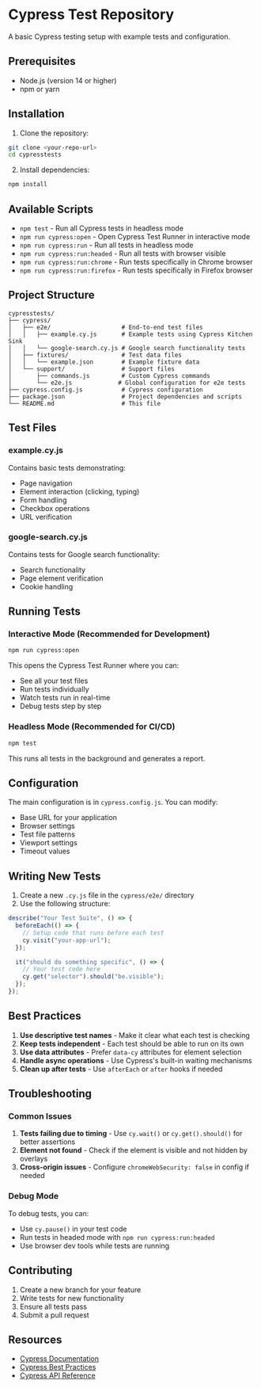 # Cypress Test Repository

A basic Cypress testing setup with example tests and configuration.

## Prerequisites

- Node.js (version 14 or higher)
- npm or yarn

## Installation

1. Clone the repository:

```bash
git clone <your-repo-url>
cd cypresstests
```

2. Install dependencies:

```bash
npm install
```

## Available Scripts

- `npm test` - Run all Cypress tests in headless mode
- `npm run cypress:open` - Open Cypress Test Runner in interactive mode
- `npm run cypress:run` - Run all tests in headless mode
- `npm run cypress:run:headed` - Run all tests with browser visible
- `npm run cypress:run:chrome` - Run tests specifically in Chrome browser
- `npm run cypress:run:firefox` - Run tests specifically in Firefox browser

## Project Structure

```
cypresstests/
├── cypress/
│   ├── e2e/                    # End-to-end test files
│   │   ├── example.cy.js       # Example tests using Cypress Kitchen Sink
│   │   └── google-search.cy.js # Google search functionality tests
│   ├── fixtures/               # Test data files
│   │   └── example.json        # Example fixture data
│   └── support/                # Support files
│       ├── commands.js         # Custom Cypress commands
│       └── e2e.js             # Global configuration for e2e tests
├── cypress.config.js           # Cypress configuration
├── package.json                # Project dependencies and scripts
└── README.md                   # This file
```

## Test Files

### example.cy.js

Contains basic tests demonstrating:

- Page navigation
- Element interaction (clicking, typing)
- Form handling
- Checkbox operations
- URL verification

### google-search.cy.js

Contains tests for Google search functionality:

- Search functionality
- Page element verification
- Cookie handling

## Running Tests

### Interactive Mode (Recommended for Development)

```bash
npm run cypress:open
```

This opens the Cypress Test Runner where you can:

- See all your test files
- Run tests individually
- Watch tests run in real-time
- Debug tests step by step

### Headless Mode (Recommended for CI/CD)

```bash
npm test
```

This runs all tests in the background and generates a report.

## Configuration

The main configuration is in `cypress.config.js`. You can modify:

- Base URL for your application
- Browser settings
- Test file patterns
- Viewport settings
- Timeout values

## Writing New Tests

1. Create a new `.cy.js` file in the `cypress/e2e/` directory
2. Use the following structure:

```javascript
describe("Your Test Suite", () => {
  beforeEach(() => {
    // Setup code that runs before each test
    cy.visit("your-app-url");
  });

  it("should do something specific", () => {
    // Your test code here
    cy.get("selector").should("be.visible");
  });
});
```

## Best Practices

1. **Use descriptive test names** - Make it clear what each test is checking
2. **Keep tests independent** - Each test should be able to run on its own
3. **Use data attributes** - Prefer `data-cy` attributes for element selection
4. **Handle async operations** - Use Cypress's built-in waiting mechanisms
5. **Clean up after tests** - Use `afterEach` or `after` hooks if needed

## Troubleshooting

### Common Issues

1. **Tests failing due to timing** - Use `cy.wait()` or `cy.get().should()` for better assertions
2. **Element not found** - Check if the element is visible and not hidden by overlays
3. **Cross-origin issues** - Configure `chromeWebSecurity: false` in config if needed

### Debug Mode

To debug tests, you can:

- Use `cy.pause()` in your test code
- Run tests in headed mode with `npm run cypress:run:headed`
- Use browser dev tools while tests are running

## Contributing

1. Create a new branch for your feature
2. Write tests for new functionality
3. Ensure all tests pass
4. Submit a pull request

## Resources

- [Cypress Documentation](https://docs.cypress.io/)
- [Cypress Best Practices](https://docs.cypress.io/guides/references/best-practices)
- [Cypress API Reference](https://docs.cypress.io/api/table-of-contents)

